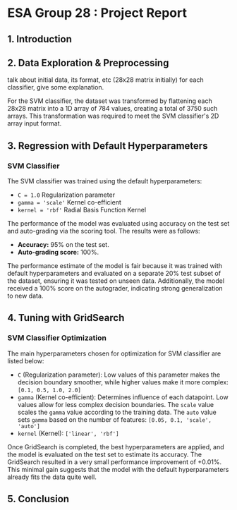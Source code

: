 # ESA Group 28 : Project Report

## 1. Introduction

## 2. Data Exploration & Preprocessing
talk about initial data, its format, etc (28x28 matrix initially)
for each classifier, give some explanation.

For the SVM classifier, the dataset was transformed by flattening each 28x28 matrix into a 1D array of 784 values, creating a total of 3750 such arrays. This transformation was required to meet the SVM classifier's 2D array input format.

## 3. Regression with Default Hyperparameters

### SVM Classifier

The SVM classifier was trained using the default hyperparameters:
- ```C = 1.0``` Regularization parameter
- ```gamma = 'scale'``` Kernel co-efficient
- ```kernel = 'rbf'``` Radial Basis Function Kernel

The performance of the model was evaluated using accuracy on the test set and auto-grading via the scoring tool. The results were as follows:
- **Accuracy:** 95% on the test set.
- **Auto-grading score:** 100%.

The performance estimate of the model is fair because it was trained with default hyperparameters and evaluated on a separate 20% test subset of the dataset, ensuring it was tested on unseen data. Additionally, the model received a 100% score on the autograder, indicating strong generalization to new data.
## 4. Tuning with GridSearch

### SVM Classifier Optimization

The main hyperparameters chosen for optimization for SVM classifier are listed below:
- ```C``` (Regularization parameter): Low values of this parameter makes the decision boundary smoother, while higher values make it more complex: ```[0.1, 0.5, 1.0, 2.0]```
- ```gamma``` (Kernel co-efficient): Determines influence of each datapoint. Low values allow for less complex decision boundaries. The ```scale``` value scales the ```gamma``` value according to the training data. The ```auto``` value sets ```gamma``` based on the number of features: ```[0.05, 0.1, 'scale', 'auto']```
- ```kernel``` (Kernel): ```['linear', 'rbf']```

Once GridSearch is completed, the best hyperparameters are applied, and the model is evaluated on the test set to estimate its accuracy. The GridSearch resulted in a very small performance improvement of +0.01%. This minimal gain suggests that the model with the default hyperparameters already fits the data quite well.  
## 5. Conclusion